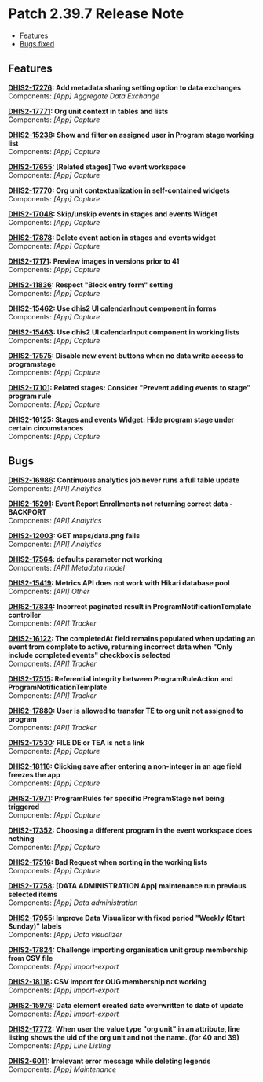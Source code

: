 # Patch 2.39.7 Release Note

- [Features](#features)
- [Bugs fixed](#bugs)

## Features

**[DHIS2-17276](https://dhis2.atlassian.net/browse/DHIS2-17276): Add metadata sharing setting option to data exchanges**  
Components: _[App] Aggregate Data Exchange_

**[DHIS2-17771](https://dhis2.atlassian.net/browse/DHIS2-17771): Org unit context in tables and lists**  
Components: _[App] Capture_

**[DHIS2-15238](https://dhis2.atlassian.net/browse/DHIS2-15238): Show and filter on assigned user in Program stage working list**  
Components: _[App] Capture_

**[DHIS2-17655](https://dhis2.atlassian.net/browse/DHIS2-17655): [Related stages] Two event workspace**  
Components: _[App] Capture_

**[DHIS2-17770](https://dhis2.atlassian.net/browse/DHIS2-17770): Org unit contextualization in self-contained widgets**  
Components: _[App] Capture_

**[DHIS2-17048](https://dhis2.atlassian.net/browse/DHIS2-17048): Skip/unskip events in stages and events Widget**  
Components: _[App] Capture_

**[DHIS2-17878](https://dhis2.atlassian.net/browse/DHIS2-17878): Delete event action in stages and events widget**  
Components: _[App] Capture_

**[DHIS2-17171](https://dhis2.atlassian.net/browse/DHIS2-17171): Preview images in versions prior to 41**  
Components: _[App] Capture_

**[DHIS2-11836](https://dhis2.atlassian.net/browse/DHIS2-11836): Respect "Block entry form" setting**  
Components: _[App] Capture_

**[DHIS2-15462](https://dhis2.atlassian.net/browse/DHIS2-15462): Use dhis2 UI calendarInput component in forms**  
Components: _[App] Capture_

**[DHIS2-15463](https://dhis2.atlassian.net/browse/DHIS2-15463): Use dhis2 UI calendarInput component in working lists**  
Components: _[App] Capture_

**[DHIS2-17575](https://dhis2.atlassian.net/browse/DHIS2-17575): Disable new event buttons when no data write access to programstage**  
Components: _[App] Capture_

**[DHIS2-17101](https://dhis2.atlassian.net/browse/DHIS2-17101): Related stages: Consider "Prevent adding events to stage” program rule**  
Components: _[App] Capture_

**[DHIS2-16125](https://dhis2.atlassian.net/browse/DHIS2-16125): Stages and events Widget: Hide program stage under certain circumstances**  
Components: _[App] Capture_

## Bugs

**[DHIS2-16986](https://dhis2.atlassian.net/browse/DHIS2-16986): Continuous analytics job never runs a full table update**  
Components: _[API] Analytics_

**[DHIS2-15291](https://dhis2.atlassian.net/browse/DHIS2-15291): Event Report Enrollments not returning correct data - BACKPORT**  
Components: _[API] Analytics_

**[DHIS2-12003](https://dhis2.atlassian.net/browse/DHIS2-12003): GET maps/data.png fails**  
Components: _[API] Analytics_

**[DHIS2-17564](https://dhis2.atlassian.net/browse/DHIS2-17564): defaults parameter not working**  
Components: _[API] Metadata model_

**[DHIS2-15419](https://dhis2.atlassian.net/browse/DHIS2-15419): Metrics API does not work with Hikari database pool**  
Components: _[API] Other_

**[DHIS2-17834](https://dhis2.atlassian.net/browse/DHIS2-17834): Incorrect paginated result in ProgramNotificationTemplate controller**  
Components: _[API] Tracker_

**[DHIS2-16122](https://dhis2.atlassian.net/browse/DHIS2-16122): The completedAt field remains populated when updating an event from complete to active, returning incorrect data when "Only include completed events" checkbox is selected**  
Components: _[API] Tracker_

**[DHIS2-17515](https://dhis2.atlassian.net/browse/DHIS2-17515): Referential integrity between ProgramRuleAction and ProgramNotificationTemplate**  
Components: _[API] Tracker_

**[DHIS2-17880](https://dhis2.atlassian.net/browse/DHIS2-17880): User is allowed to transfer TE to org unit not assigned to program**  
Components: _[API] Tracker_

**[DHIS2-17530](https://dhis2.atlassian.net/browse/DHIS2-17530): FILE DE or TEA is not a link**  
Components: _[App] Capture_

**[DHIS2-18116](https://dhis2.atlassian.net/browse/DHIS2-18116): Clicking save after entering a non-integer in an age field freezes the app**  
Components: _[App] Capture_

**[DHIS2-17971](https://dhis2.atlassian.net/browse/DHIS2-17971): ProgramRules for specific ProgramStage not being triggered**  
Components: _[App] Capture_

**[DHIS2-17352](https://dhis2.atlassian.net/browse/DHIS2-17352): Choosing a different program in the event workspace does nothing**  
Components: _[App] Capture_

**[DHIS2-17516](https://dhis2.atlassian.net/browse/DHIS2-17516): Bad Request when sorting in the working lists**  
Components: _[App] Capture_

**[DHIS2-17758](https://dhis2.atlassian.net/browse/DHIS2-17758): [DATA ADMINISTRATION App] maintenance run previous selected items**  
Components: _[App] Data administration_

**[DHIS2-17955](https://dhis2.atlassian.net/browse/DHIS2-17955): Improve Data Visualizer with fixed period "Weekly (Start Sunday)" labels**  
Components: _[App] Data visualizer_

**[DHIS2-17824](https://dhis2.atlassian.net/browse/DHIS2-17824): Challenge importing organisation unit group membership from CSV file**  
Components: _[App] Import-export_

**[DHIS2-18118](https://dhis2.atlassian.net/browse/DHIS2-18118): CSV import for OUG membership not working**  
Components: _[App] Import-export_

**[DHIS2-15976](https://dhis2.atlassian.net/browse/DHIS2-15976): Data element created date overwritten to date of update**  
Components: _[App] Import-export_

**[DHIS2-17772](https://dhis2.atlassian.net/browse/DHIS2-17772): When user the value type "org unit" in an attribute, line listing shows the uid of the org unit and not the name. (for 40 and 39)**  
Components: _[App] Line Listing_

**[DHIS2-6011](https://dhis2.atlassian.net/browse/DHIS2-6011): Irrelevant error message while deleting legends**  
Components: _[App] Maintenance_

